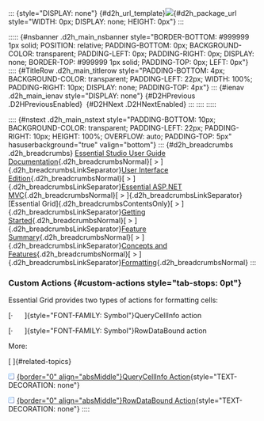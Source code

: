 ::: {style="DISPLAY: none"}
[](ms-xhelp:///?Id=d2h_url_template){#d2h_url_template}![](!package_url!){#d2h_package_url style="WIDTH: 0px; DISPLAY: none; HEIGHT: 0px"}
:::

::::: {#nsbanner .d2h_main_nsbanner style="BORDER-BOTTOM: #999999 1px solid; POSITION: relative; PADDING-BOTTOM: 0px; BACKGROUND-COLOR: transparent; PADDING-LEFT: 0px; PADDING-RIGHT: 0px; DISPLAY: none; BORDER-TOP: #999999 1px solid; PADDING-TOP: 0px; LEFT: 0px"}
:::: {#TitleRow .d2h_main_titlerow style="PADDING-BOTTOM: 4px; BACKGROUND-COLOR: transparent; PADDING-LEFT: 22px; WIDTH: 100%; PADDING-RIGHT: 10px; DISPLAY: none; PADDING-TOP: 4px"}
::: {#ienav .d2h_main_ienav style="DISPLAY: none"}
[](ms-xhelp:///?Id=9efd05e8-45ae-40fa-8790-c8e9b8210e02){#D2HPrevious .D2HPreviousEnabled}  [](ms-xhelp:///?Id=9749a244-5f71-4f3f-8488-f07ccf2f0f4e){#D2HNext .D2HNextEnabled}
:::
::::
:::::

:::: {#nstext .d2h_main_nstext style="PADDING-BOTTOM: 10px; BACKGROUND-COLOR: transparent; PADDING-LEFT: 22px; PADDING-RIGHT: 10px; HEIGHT: 100%; OVERFLOW: auto; PADDING-TOP: 5px" hasuserbackground="true" valign="bottom"}
::: {#d2h_breadcrumbs .d2h_breadcrumbs}
[Essential Studio User Guide Documentation](ms-xhelp:///?Id=12457748-09e3-4d74-a240-8e049cedf030){.d2h_breadcrumbsNormal}[ \> ]{.d2h_breadcrumbsLinkSeparator}[User Interface Edition](ms-xhelp:///?Id=c29296b7-531c-413b-a0ec-488ca1f7f669){.d2h_breadcrumbsNormal}[ \> ]{.d2h_breadcrumbsLinkSeparator}[Essential ASP.NET MVC](ms-xhelp:///?Id=4b14e7d1-65c4-4f67-b1aa-2c37709905a5){.d2h_breadcrumbsNormal}[ \> ]{.d2h_breadcrumbsLinkSeparator}[Essential Grid]{.d2h_breadcrumbsContentsOnly}[ \> ]{.d2h_breadcrumbsLinkSeparator}[Getting Started](ms-xhelp:///?Id=c7ed3902-b25b-4170-be58-1d3d0b57748a){.d2h_breadcrumbsNormal}[ \> ]{.d2h_breadcrumbsLinkSeparator}[Feature Summary](ms-xhelp:///?Id=1923e679-441a-44e0-9bca-e0e50988a857){.d2h_breadcrumbsNormal}[ \> ]{.d2h_breadcrumbsLinkSeparator}[Concepts and Features](ms-xhelp:///?Id=4a1657fa-4756-42b9-9153-aebf5dcfc503){.d2h_breadcrumbsNormal}[ \> ]{.d2h_breadcrumbsLinkSeparator}[Formatting](ms-xhelp:///?Id=2cc3c0f6-760e-4d89-b01a-1cdb9e63f50a){.d2h_breadcrumbsNormal}
:::

### Custom Actions {#custom-actions style="tab-stops: 0pt"}

Essential Grid provides two types of actions for formatting cells:

[·      ]{style="FONT-FAMILY: Symbol"}QueryCellInfo action

[·      ]{style="FONT-FAMILY: Symbol"}RowDataBound action

More:

[ ]{#related-topics}

[![](button.gif){border="0" align="absMiddle"}QueryCellInfo Action](ms-xhelp:///?Id=bf4b59aa-2b2b-44fd-8a8b-b4c130dd3c63){style="TEXT-DECORATION: none"}

[![](button.gif){border="0" align="absMiddle"}RowDataBound Action](ms-xhelp:///?Id=1294a33d-de1b-47f0-8173-c46899258ae6){style="TEXT-DECORATION: none"}
::::
